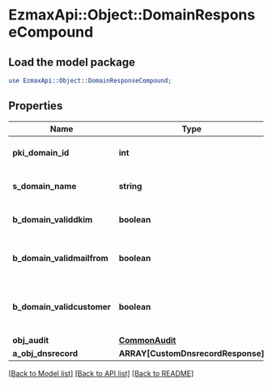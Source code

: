 # EzmaxApi::Object::DomainResponseCompound

## Load the model package
```perl
use EzmaxApi::Object::DomainResponseCompound;
```

## Properties
Name | Type | Description | Notes
------------ | ------------- | ------------- | -------------
**pki_domain_id** | **int** | The unique ID of the Domain | 
**s_domain_name** | **string** | The name of the Domain | 
**b_domain_validdkim** | **boolean** | Whether the DKIM is valid or not | 
**b_domain_validmailfrom** | **boolean** | Whether the mail from is valid or not | 
**b_domain_validcustomer** | **boolean** | Whether the customer has access to it or not | 
**obj_audit** | [**CommonAudit**](CommonAudit.md) |  | 
**a_obj_dnsrecord** | **ARRAY[CustomDnsrecordResponse]** |  | 

[[Back to Model list]](../README.md#documentation-for-models) [[Back to API list]](../README.md#documentation-for-api-endpoints) [[Back to README]](../README.md)


